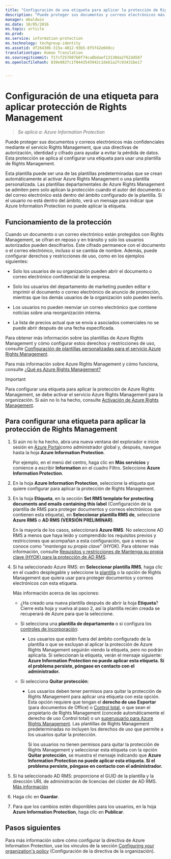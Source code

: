 ```yaml
---
title: "Configuración de una etiqueta para aplicar la protección de Rights Management | Azure Information Protection"
description: "Puede proteger sus documentos y correos electrónicos más confidenciales mediante el servicio Rights Management, que usa directivas de autorización, identidad y cifrado para ayudar a evitar la pérdida de datos. Esta protección se aplica al configurar una etiqueta para usar una plantilla de Rights Management."
manager: mbaldwin
ms.date: 10/05/2016
ms.topic: article
ms.prod: 
ms.service: information-protection
ms.technology: techgroup-identity
ms.assetid: df26430b-315a-4012-93b5-8f5f42e049cc
translationtype: Human Translation
ms.sourcegitcommit: f17cf257607b0f74ca8bdaef13130da2f62dd587
ms.openlocfilehash: 830e982fc1f0443545942c1deb1a2fc93431be17


---
```


# Configuración de una etiqueta para aplicar protección de Rights Management

>*Se aplica a: Azure Information Protection*

Puede proteger sus documentos y correos electrónicos más confidenciales mediante el servicio Rights Management, que usa directivas de autorización, identidad y cifrado para ayudar a evitar la pérdida de datos. Esta protección se aplica al configurar una etiqueta para usar una plantilla de Rights Management. 

Esta plantilla puede ser una de las plantillas predeterminadas que se crean automáticamente al activar Azure Rights Management o una plantilla personalizada. Las plantillas departamentales de Azure Rights Management se admiten pero solo aplican la protección cuando el autor del documento o del correo electrónico está dentro del ámbito configurado de la plantilla. Si el usuario no está dentro del ámbito, verá un mensaje para indicar que Azure Information Protection no puede aplicar la etiqueta.

## Funcionamiento de la protección

Cuando un documento o un correo electrónico están protegidos con Rights Management, se cifran en reposo y en tránsito y solo los usuarios autorizados pueden descifrarlos. Este cifrado permanece con el documento o el correo electrónico, incluso si se cambia de nombre. Además, puede configurar derechos y restricciones de uso, como en los ejemplos siguientes:

- Solo los usuarios de su organización pueden abrir el documento o correo electrónico confidencial de la empresa.

- Solo los usuarios del departamento de marketing pueden editar e imprimir el documento o correo electrónico de anuncio de promoción, mientras que los demás usuarios de la organización solo pueden leerlo.

- Los usuarios no pueden reenviar un correo electrónico que contiene noticias sobre una reorganización interna.

- La lista de precios actual que se envía a asociados comerciales no se puede abrir después de una fecha especificada.

Para obtener más información sobre las plantillas de Azure Rights Management y cómo configurar estos derechos y restricciones de uso, consulte [Configuración de plantillas personalizadas para el servicio Azure Rights Management](../deploy-use/configure-custom-templates.md).

Para más información sobre Azure Rights Management y cómo funciona, consulte [¿Qué es Azure Rights Management?](../understand-explore/what-is-azure-rms.md)

> [!IMPORTANT]
> Para configurar una etiqueta para aplicar la protección de Azure Rights Management, se debe activar el servicio Azure Rights Management para la organización. Si aún no lo ha hecho, consulte [Activación de Azure Rights Management](../deploy-use/activate-service.md).


## Para configurar una etiqueta para aplicar la protección de Rights Management

1. Si aún no lo ha hecho, abra una nueva ventana del explorador e inicie sesión en [Azure Portal](https://portal.azure.com)como administrador global y, después, navegue hasta la hoja **Azure Information Protection**. 

    Por ejemplo, en el menú del centro, haga clic en **Más servicios** y comience a escribir **Information** en el cuadro Filtro. Seleccione **Azure Information Protection**.

2. En la hoja **Azure Information Protection**, seleccione la etiqueta que quiere configurar para aplicar la protección de Rights Management.

3. En la hoja **Etiqueta**, en la sección **Set RMS template for protecting documents and emails containing this label** (Configuración de la plantilla de RMS para proteger documentos y correos electrónicos que contienen esta etiqueta), en **Seleccionar plantilla RMS de**, seleccione **Azure RMS** o **AD RMS (VERSIÓN PRELIMINAR)**.
    
    En la mayoría de los casos, seleccionará **Azure RMS**. No seleccione AD RMS a menos que haya leído y comprendido los requisitos previos y restricciones que acompañan a esta configuración, que a veces se conoce como "*mantenga su propia clave*" (HYOK). Para obtener más información, consulte [Requisitos y restricciones de Mantenga su propia clave (HYOK) para la protección de AD RMS](configure-adrms-restrictions.md).
    
4. Si ha seleccionado Azure RMS: en **Seleccionar plantilla RMS**, haga clic en el cuadro desplegable y seleccione la [plantilla](../deploy-use/configure-custom-templates.md) o la opción de Rights Management que quiera usar para proteger documentos y correos electrónicos con esta etiqueta.
    
    Más información acerca de las opciones:
    
    - ¿Ha creado una nueva plantilla después de abrir la hoja **Etiqueta**? Cierre esta hoja y vuelva al paso 2, así la plantilla recién creada se recuperará de Azure para que la seleccione.
    
    - Si selecciona una **plantilla de departamento** o si configura los [controles de incorporación](../deploy-use/activate-service.md#configuring-onboarding-controls-for-a-phased-deployment):
    
        - Los usuarios que estén fuera del ámbito configurado de la plantilla o que se excluyan al aplicar la protección de Azure Rights Management seguirán viendo la etiqueta, pero no podrán aplicarla. Si seleccionan la etiqueta, verán el mensaje siguiente: **Azure Information Protection no puede aplicar esta etiqueta. Si el problema persiste, póngase en contacto con el administrador.**
        
    - Si selecciona **Quitar protección**:
        
        - Los usuarios deben tener permisos para quitar la protección de Rights Management para aplicar una etiqueta con esta opción. Esta opción requiere que tengan el **derecho de uso** **Exportar** (para documentos de Office) o [Control total](../deploy-use/configure-usage-rights.md), o que sean el propietario de Rights Management (concede automáticamente el derecho de uso Control total) o un [superusuario para Azure Rights Management](../deploy-use/configure-super-users.md). Las plantillas de Rights Management predeterminadas no incluyen los derechos de uso que permite a los usuarios quitar la protección. 

            Si los usuarios no tienen permisos para quitar la protección de Rights Management y seleccionar esta etiqueta con la opción **Quitar protección**, se muestra el mensaje indicando que **Azure Information Protection no puede aplicar esta etiqueta. Si el problema persiste, póngase en contacto con el administrador.**

5. Si ha seleccionado AD RMS: proporcione el GUID de la plantilla y la dirección URL de administración de licencias del clúster de AD RMS. [Más información](configure-adrms-restrictions.md#locating-the-information-to-specify-ad-rms-protection-with-an-azure-information-protection-label)

6. Haga clic en **Guardar**.

7. Para que los cambios estén disponibles para los usuarios, en la hoja **Azure Information Protection**, haga clic en **Publicar**.

## Pasos siguientes

Para más información sobre cómo configurar la directiva de Azure Information Protection, use los vínculos de la sección [Configuring your organization's policy](configure-policy.md#configuring-your-organization-s-policy) (Configuración de la directiva de la organización).  



<!--HONumber=Oct16_HO1-->


